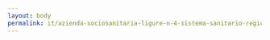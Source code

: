 ```yaml
---
layout: body
permalink: it/azienda-sociosanitaria-ligure-n-4-sistema-sanitario-regione-liguria/
---
```


